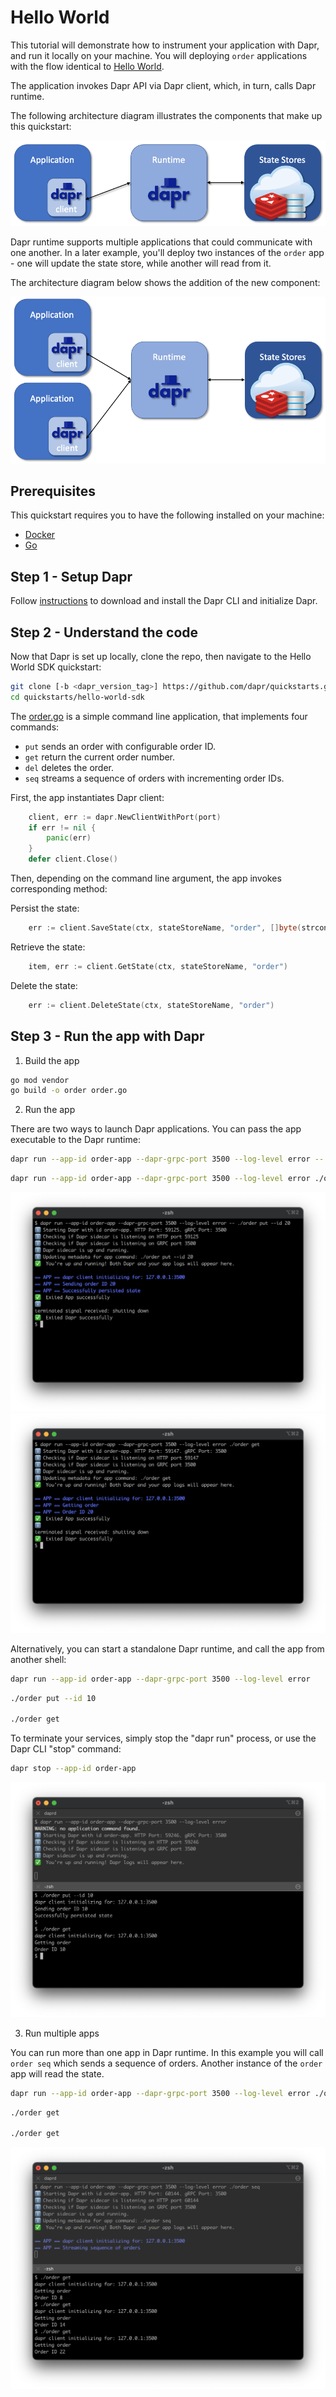 # Hello World

This tutorial will demonstrate how to instrument your application with Dapr, and run it locally on your machine.
You will deploying `order` applications with the flow identical to [Hello World](https://github.com/dapr/quickstarts/tree/master/hello-world).

The application invokes Dapr API via Dapr client, which, in turn, calls Dapr runtime.

The following architecture diagram illustrates the components that make up this quickstart:

![Architecture Diagram](./img/arch-diag1.png)

Dapr runtime supports multiple applications that could communicate with one another.
In a later example, you'll deploy two instances of the `order` app - one will update the state store, while another will read from it.

The architecture diagram below shows the addition of the new component:

![Architecture Diagram Final](./img/arch-diag2.png)

## Prerequisites
This quickstart requires you to have the following installed on your machine:
- [Docker](https://docs.docker.com/)
- [Go](https://golang.org/)

## Step 1 - Setup Dapr

Follow [instructions](https://docs.dapr.io/getting-started/install-dapr/) to download and install the Dapr CLI and initialize Dapr.

## Step 2 - Understand the code

Now that Dapr is set up locally, clone the repo, then navigate to the Hello World SDK quickstart:

```sh
git clone [-b <dapr_version_tag>] https://github.com/dapr/quickstarts.git
cd quickstarts/hello-world-sdk
```

The [order.go](./order.go) is a simple command line application, that implements four commands:
* `put` sends an order with configurable order ID.
* `get` return the current order number.
* `del` deletes the order.
* `seq` streams a sequence of orders with incrementing order IDs.

First, the app instantiates Dapr client:

```go
    client, err := dapr.NewClientWithPort(port)
    if err != nil {
        panic(err)
    }
    defer client.Close()
```

Then, depending on the command line argument, the app invokes corresponding method:

Persist the state:
```go
    err := client.SaveState(ctx, stateStoreName, "order", []byte(strconv.Itoa(orderID)))
```
Retrieve the state:
```go
    item, err := client.GetState(ctx, stateStoreName, "order")
```
Delete the state:
```go
    err := client.DeleteState(ctx, stateStoreName, "order")
```

## Step 3 - Run the app with Dapr

1. Build the app

```bash
go mod vendor
go build -o order order.go
```

2. Run the app

There are two ways to launch Dapr applications. You can pass the app executable to the Dapr runtime:

```bash
dapr run --app-id order-app --dapr-grpc-port 3500 --log-level error -- ./order put --id 20
```

```bash
dapr run --app-id order-app --dapr-grpc-port 3500 --log-level error ./order get
```

![Screenshot1](./img/screenshot1.png)
![Screenshot2](./img/screenshot2.png)

Alternatively, you can start a standalone Dapr runtime, and call the app from another shell:

```bash
dapr run --app-id order-app --dapr-grpc-port 3500 --log-level error
```


```bash
./order put --id 10

./order get
```

To terminate your services, simply stop the "dapr run" process, or use the Dapr CLI "stop" command:

```bash
dapr stop --app-id order-app
```

![Screenshot3](./img/screenshot3.png)

3. Run multiple apps

You can run more than one app in Dapr runtime. In this example you will call `order seq` which sends a sequence of orders.
Another instance of the `order` app will read the state.

```sh
dapr run --app-id order-app --dapr-grpc-port 3500 --log-level error ./order seq
```

```sh
./order get

./order get
```

![Screenshot4](./img/screenshot4.png)
